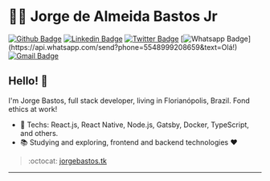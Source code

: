 # :man_technologist: Jorge de Almeida Bastos Jr

[![Github Badge](https://img.shields.io/badge/-Github-000?style=flat-square&logo=Github&logoColor=white&link=https://github.com/jbastosufsc)](https://github.com/jbastosufsc/)
[![Linkedin Badge](https://img.shields.io/badge/-LinkedIn-blue?style=flat-square&logo=Linkedin&logoColor=white&link=https://www.linkedin.com/in/jorgebastosjr/)](https://www.linkedin.com/in/jorgebastosjr/)
[![Twitter Badge](https://img.shields.io/badge/-Twitter-1ca0f1?style=flat-square&labelColor=1ca0f1&logo=twitter&logoColor=white&link=https://twitter.com/jorgebastosftw)](https://twitter.com/jorgebastosftw)
[![Whatsapp Badge](https://img.shields.io/badge/-Whatsapp-4CA143?style=flat-square&labelColor=4CA143&logo=whatsapp&logoColor=white&link=https://api.whatsapp.com/send?phone=5512988344336&text=Olá!)](https://api.whatsapp.com/send?phone=5548999208659&text=Olá!)
[![Gmail Badge](https://img.shields.io/badge/-Gmail-c14438?style=flat-square&logo=Gmail&logoColor=white&link=mailto:jbastos.ufsc@gmail.com)](mailto:jbastos.ufsc@gmail.com)

## Hello! 👋

I'm Jorge Bastos, full stack developer, living in Florianópolis, Brazil.
Fond ethics at work!


<!-- - :office_worker:  -->

- :blue_heart: Techs: React.js, React Native, Node.js, Gatsby, Docker, TypeScript, and others.
- :books: Studying and exploring, frontend and backend technologies :heart:

> :octocat: [jorgebastos.tk](https://www.jorgebastos.tk/)

---

<!--
**jbastosufsc/jbastosufsc** is a ✨ _special_ ✨ repository because its `README.md` (this file) appears on your GitHub profile.

Here are some ideas to get you started:

- 🔭 I’m currently working on ...
- 🌱 I’m currently learning ...
- 👯 I’m looking to collaborate on ...
- 🤔 I’m looking for help with ...
- 💬 Ask me about ...
- 📫 How to reach me: ...
- 😄 Pronouns: ...
- ⚡ Fun fact: ...
-->

